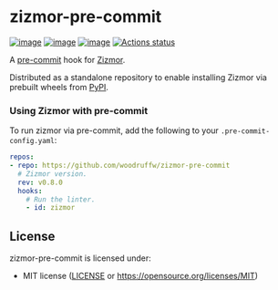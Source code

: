 # zizmor-pre-commit

[![image](https://img.shields.io/pypi/v/zizmor/0.8.0.svg)](https://pypi.python.org/pypi/zizmor)
[![image](https://img.shields.io/pypi/l/zizmor/0.8.0.svg)](https://pypi.python.org/pypi/zizmor)
[![image](https://img.shields.io/pypi/pyversions/zizmor/0.8.0.svg)](https://pypi.python.org/pypi/zizmor)
[![Actions status](https://github.com/woodruffw/zizmor-pre-commit/workflows/main/badge.svg)](https://github.com/woodruffw/zizmor-pre-commit/actions)

A [pre-commit](https://pre-commit.com/) hook for [Zizmor](https://github.com/woodruffw/zizmor).

Distributed as a standalone repository to enable installing Zizmor via prebuilt wheels from
[PyPI](https://pypi.org/project/zizmor/).

### Using Zizmor with pre-commit

To run zizmor via pre-commit, add the following to your `.pre-commit-config.yaml`:

```yaml
repos:
- repo: https://github.com/woodruffw/zizmor-pre-commit
  # Zizmor version.
  rev: v0.8.0
  hooks:
    # Run the linter.
    - id: zizmor
```

## License

zizmor-pre-commit is licensed under:

- MIT license ([LICENSE](LICENSE) or <https://opensource.org/licenses/MIT>)
